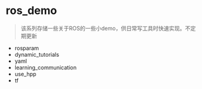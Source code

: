 # ros_demo
> 该系列存储一些关于ROS的一些小demo，供日常写工具时快速实现。不定期更新
* rosparam
* dynamic_tutorials
* yaml
* learning_communication
* use_hpp
* tf
